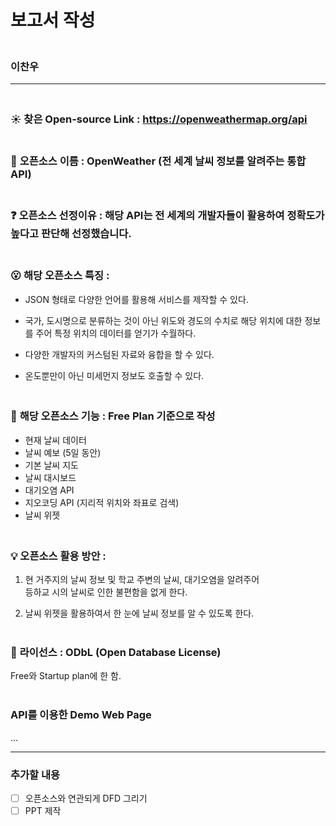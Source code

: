 # 보고서 작성


### <br>이찬우<br>
***

### <br>:sunny: __찾은 Open-source Link__ : https://openweathermap.org/api

### <br>:ledger: __오픈소스 이름__ : OpenWeather (전 세계 날씨 정보를 알려주는 통합 API)

### <br>:question: __오픈소스 선정이유__ : 해당 API는 전 세계의 개발자들이 활용하여 정확도가 높다고 판단해 선정했습니다.

### <br>:open_mouth: __해당 오픈소스 특징__ : <br>
* JSON 형태로 다양한 언어를 활용해 서비스를 제작할 수 있다.

* 국가, 도시명으로 분류하는 것이 아닌 위도와 경도의 수치로 해당 위치에 대한 정보를 주어 특정 위치의 데이터를 얻기가 수월하다.
  
* 다양한 개발자의 커스텀된 자료와 융합을 할 수 있다.
  
* 온도뿐만이 아닌 미세먼지 정보도 호출할 수 있다.

### <br>🔧 __해당 오픈소스 기능__ : Free Plan 기준으로 작성<br>
* 현재 날씨 데이터
* 날씨 예보 (5일 동안)
* 기본 날씨 지도
* 날씨 대시보드
* 대기오염 API
* 지오코딩 API (지리적 위치와 좌표로 검색)
* 날씨 위젯
   
### <br>:bulb: __오픈소스 활용 방안__ : 
1. 현 거주지의 날씨 정보 및 학교 주변의 날씨, 대기오염을 알려주어 <br>
   등하교 시의 날씨로 인한 불편함을 없게 한다.
   
2. 날씨 위젯을 활용하여서 한 눈에 날씨 정보를 알 수 있도록 한다.
<br><br>

### 📝 __라이선스__ : __ODbL__ (Open Database License)
Free와 Startup plan에 한 함.<br><br>

### __API를 이용한 Demo Web Page__
...

***
### 추가할 내용
- [ ] 오픈소스와 연관되게 DFD 그리기
- [ ] PPT 제작